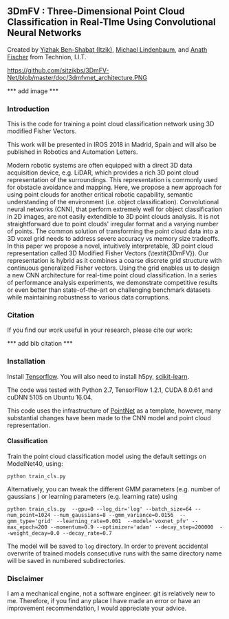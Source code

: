 **3DmFV** : Three-Dimensional Point Cloud Classification in Real-TIme Using Convolutional Neural Networks
---
Created by [Yizhak Ben-Shabat (Itzik)](http://www.itzikbs.com), [Michael Lindenbaum](http://www.cs.technion.ac.il/people/mic/index.html), and [Anath Fischer](https://meeng.technion.ac.il/members/anath-fischer/) from Technion, I.I.T.

https://github.com/sitzikbs/3DmFV-Net/blob/master/doc/3dmfvnet_architecture.PNG


*** add image ***

### Introduction
This is the code for training a point cloud classification network using 3D modified Fisher Vectors.

This work will be presented in IROS 2018  in Madrid, Spain and will also be published in 
 Robotics and Automation Letters. 
 
 
Modern robotic systems are often equipped with a direct 3D data acquisition device, e.g. LiDAR, which provides a rich 
3D point cloud representation of the surroundings. This representation is commonly used for obstacle avoidance and 
mapping. Here, we propose a new approach for using point clouds for another critical robotic capability, semantic 
understanding of the environment (i.e. object classification).
Convolutional neural networks (CNN), that perform extremely well for object classification in 2D images, are not easily 
extendible to 3D point clouds analysis. It is not straightforward due to point clouds' irregular format and a varying 
number of points. The common solution of transforming the point cloud data into a 3D voxel grid needs to address severe
 accuracy vs memory size tradeoffs.  In this paper we propose a novel, intuitively interpretable, 3D point cloud
  representation called 3D Modified Fisher Vectors (\textit{3DmFV}). Our representation is hybrid as it combines a 
  coarse discrete grid structure with continuous generalized Fisher vectors. Using the grid enables us to design a new 
  CNN architecture for real-time point cloud classification. In a series of performance analysis experiments, we 
  demonstrate competitive results or even better than state-of-the-art on challenging benchmark datasets while 
  maintaining robustness to various data corruptions. 
  
### Citation
If you find our work useful in your research, please cite our work:

*** add bib citation ***


### Installation
Install [Tensorflow](https://www.tensorflow.org). You will also need to install h5py, [scikit-learn](http://scikit-learn.org/stable/).
 
The code was tested with Python 2.7, TensorFlow 1.2.1, CUDA 8.0.61 and cuDNN 5105 on Ubuntu 16.04.


This code uses the infrastructure of [PointNet](https://github.com/charlesq34/pointnet) as a template,
 however, many substantial changes have been made to the CNN model and point cloud representation.


#### Classification
Train the point cloud classification model using the default settings on ModelNet40, using: 

`python train_cls.py`

Alternatively, you can tweak the different GMM parameters (e.g. number of gaussians ) or learning parameters (e.g. learning rate) using

`python train_cls.py  --gpu=0 --log_dir='log' --batch_size=64 --num_point=1024 --num_gaussians=8 --gmm_variance=0.0156 
--gmm_type='grid' --learning_rate=0.001  --model='voxnet_pfv' --max_epoch=200 --momentum=0.9 --optimizer='adam'
 --decay_step=200000  --weight_decay=0.0 --decay_rate=0.7`
 
The model will be saved to `log` directory.
In order to prevent accidental overwrite of trained models consecutive runs with the same directory name will be saved 
in numbered subdirectories. 

### Disclaimer
I am a mechanical engine, not a software engineer. git is relatively new to me. Therefore, if you find any place I have 
made an error or have an improvement recommendation, I would appreciate your advice.
